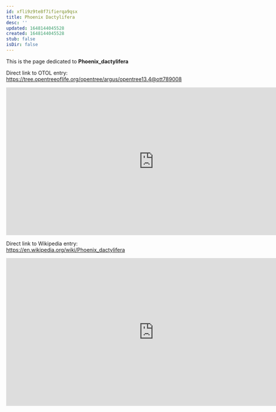 ```yaml
---
id: xfli9z9te8f7ifierqa9qsx
title: Phoenix Dactylifera
desc: ''
updated: 1648144045528
created: 1648144045528
stub: false
isDir: false
---
```

This is the page dedicated to **Phoenix_dactylifera**


Direct link to OTOL entry: https://tree.opentreeoflife.org/opentree/argus/opentree13.4@ott789008



<html>
    <body>
    <iframe src="https://tree.opentreeoflife.org/opentree/argus/opentree13.4@ott789008"
    width="800" height="400" frameborder="0" allowfullscreen> </iframe>
    </body>
</html>
    


Direct link to Wikipedia entry: https://en.wikipedia.org/wiki/Phoenix_dactylifera



<html>
    <body>
    <iframe src="https://en.wikipedia.org/wiki/Phoenix_dactylifera"
    width="800" height="400" frameborder="0" allowfullscreen> </iframe>
    </body>
</html>
    
